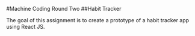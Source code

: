 #Machine Coding Round Two
##Habit Tracker

The goal of this assignment is to create a prototype of a habit tracker app using React JS.

